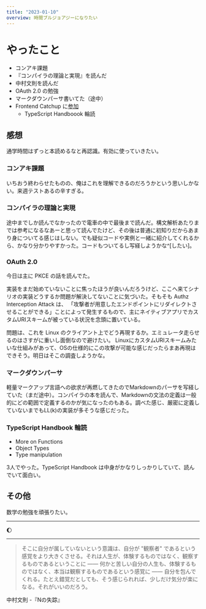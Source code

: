 ```yaml
---
title: "2023-01-10"
overview: 時間ブルジョアジーになりたい
---
```


# やったこと

- コンアキ課題
- 『コンパイラの理論と実現』を読んだ
- 中村文則を読んだ
- OAuth 2.0 の勉強
- マークダウンパーサ書いてた（途中）
- Frontend Catchup に[参加](https://github.com/youngeek-0410/dev/issues/19)
  - TypeScript Handboook 輪読

## 感想

通学時間はずっと本読めるなと再認識。有効に使っていきたい。

### コンアキ課題

いちおう終わらせたものの、俺はこれを理解できるのだろうかという思いしかない。来週テストあるの辛すぎる。

### コンパイラの理論と実現

途中までしか読んでなかったので電車の中で最後まで読んだ。構文解析あたりまでは参考になるなあーと思って読んでたけど、その後は普通に初知りだからあまり身についてる感じはしない。でも疑似コードや実例と一緒に紹介してくれるから、かなり分かりやすかった。コードもついてるし写経しようかな^[したい]。

### OAuth 2.0

今日は主に PKCE の話を読んでた。

実装をまだ始めていないことに焦ったほうが良いんだろうけど、ここへ来てシナリオの実装どうするか問題が解決してないことに気づいた。そもそも
Authz Interception Attack は、
「攻撃者が用意したエンドポイントにリダイレクトさせることができる」ことによって発生するもので、主にネイティブアプリでカスタムURIスキームが被っている状況を念頭に置いている。

問題は、これを Linux
のクライアント上でどう再現するか。エミュレータ走らせるのはさすがに重いし面倒なので避けたい。
LinuxにカスタムURIスキームみたいな仕組みがあって、OSの仕様的にこの攻撃が可能な感じだったらまあ再現はできそう。明日はそこの調査しようかな。

### マークダウンパーサ

軽量マークアップ言語への欲求が再燃してきたのでMarkdownのパーサを写経していた（まだ途中）。コンパイラの本を読んで、Markdownの文法の定義は一般的にどの範囲で定義するのかが気になったのもある。調べた感じ、厳密に定義していないまでもLL(k)の実装が多そうな感じだった。

### TypeScript Handbook 輪読

- More on Functions
- Object Types
- Type manipulation

3人でやった。TypeScript Handbook
は中身がかなりしっかりしていて、読んでいて面白い。

## その他

数学の勉強を頑張りたい。

---

:moon:

---

> そこに自分が属していないという意識は、自分が "観察者"
> であるという感覚をより大きくさせる。それは人生が、体験するものではなく、観察するものであるということに
> ――
> 何かと苦しい自分の人生も、体験するものではなく、本当は観察するものであるという感覚に
> ――
> 自分を包んでくれる。たとえ錯覚だとしても、そう感じられれば、少しだけ気分が楽になる。それがいいのだろう。

中村文則 -『Nの失踪』
